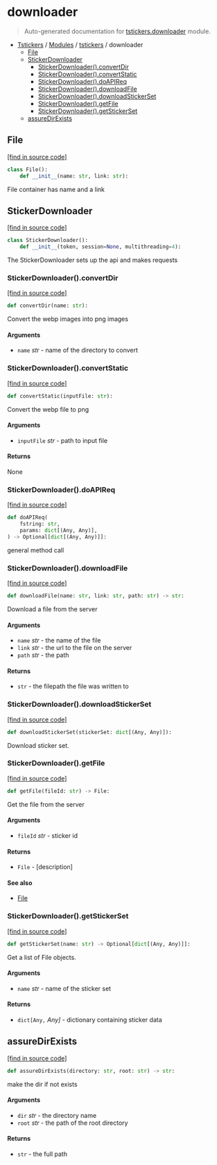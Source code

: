 # downloader

> Auto-generated documentation for [tstickers.downloader](../../tstickers/downloader.py) module.

- [Tstickers](../README.md#tstickers-index) / [Modules](../README.md#tstickers-modules) / [tstickers](index.md#tstickers) / downloader
    - [File](#file)
    - [StickerDownloader](#stickerdownloader)
        - [StickerDownloader().convertDir](#stickerdownloaderconvertdir)
        - [StickerDownloader().convertStatic](#stickerdownloaderconvertstatic)
        - [StickerDownloader().doAPIReq](#stickerdownloaderdoapireq)
        - [StickerDownloader().downloadFile](#stickerdownloaderdownloadfile)
        - [StickerDownloader().downloadStickerSet](#stickerdownloaderdownloadstickerset)
        - [StickerDownloader().getFile](#stickerdownloadergetfile)
        - [StickerDownloader().getStickerSet](#stickerdownloadergetstickerset)
    - [assureDirExists](#assuredirexists)

## File

[[find in source code]](../../tstickers/downloader.py#L38)

```python
class File():
    def __init__(name: str, link: str):
```

File container has name and a link

## StickerDownloader

[[find in source code]](../../tstickers/downloader.py#L49)

```python
class StickerDownloader():
    def __init__(token, session=None, multithreading=4):
```

The StickerDownloader sets up the api and makes requests

### StickerDownloader().convertDir

[[find in source code]](../../tstickers/downloader.py#L206)

```python
def convertDir(name: str):
```

Convert the webp images into png images

#### Arguments

- `name` *str* - name of the directory to convert

### StickerDownloader().convertStatic

[[find in source code]](../../tstickers/downloader.py#L188)

```python
def convertStatic(inputFile: str):
```

Convert the webp file to png

#### Arguments

- `inputFile` *str* - path to input file

#### Returns

None

### StickerDownloader().doAPIReq

[[find in source code]](../../tstickers/downloader.py#L69)

```python
def doAPIReq(
    fstring: str,
    params: dict[(Any, Any)],
) -> Optional[dict[(Any, Any)]]:
```

general method call

### StickerDownloader().downloadFile

[[find in source code]](../../tstickers/downloader.py#L147)

```python
def downloadFile(name: str, link: str, path: str) -> str:
```

Download a file from the server

#### Arguments

- `name` *str* - the name of the file
- `link` *str* - the url to the file on the server
- `path` *str* - the path

#### Returns

- `str` - the filepath the file was written to

### StickerDownloader().downloadStickerSet

[[find in source code]](../../tstickers/downloader.py#L164)

```python
def downloadStickerSet(stickerSet: dict[(Any, Any)]):
```

Download sticker set.

### StickerDownloader().getFile

[[find in source code]](../../tstickers/downloader.py#L91)

```python
def getFile(fileId: str) -> File:
```

Get the file from the server

#### Arguments

- `fileId` *str* - sticker id

#### Returns

- `File` - [description]

#### See also

- [File](#file)

### StickerDownloader().getStickerSet

[[find in source code]](../../tstickers/downloader.py#L110)

```python
def getStickerSet(name: str) -> Optional[dict[(Any, Any)]]:
```

Get a list of File objects.

#### Arguments

- `name` *str* - name of the sticker set

#### Returns

- `dict[Any,` *Any]* - dictionary containing sticker data

## assureDirExists

[[find in source code]](../../tstickers/downloader.py#L19)

```python
def assureDirExists(directory: str, root: str) -> str:
```

make the dir if not exists

#### Arguments

- `dir` *str* - the directory name
- `root` *str* - the path of the root directory

#### Returns

- `str` - the full path
